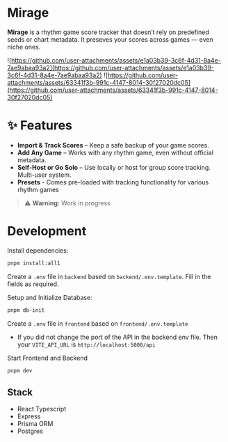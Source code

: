 # Mirage

**Mirage** is a rhythm game score tracker that doesn’t rely on predefined seeds or chart metadata. It preseves your scores across games — even niche ones.

![https://github.com/user-attachments/assets/e1a03b39-3c6f-4d31-8a4e-7ae9abaa93a2](https://github.com/user-attachments/assets/e1a03b39-3c6f-4d31-8a4e-7ae9abaa93a2)
![https://github.com/user-attachments/assets/63341f3b-991c-4147-8014-30f27020dc05](https://github.com/user-attachments/assets/63341f3b-991c-4147-8014-30f27020dc05)

# ✨ Features
- **Import & Track Scores** – Keep a safe backup of your game scores.
- **Add Any Game** – Works with any rhythm game, even without official metadata.
- **Self-Host or Go Solo** – Use locally or host for group score tracking. Multi-user system.
- **Presets** - Comes pre-loaded with tracking functionality for various rhythm games

> ⚠️ **Warning:** Work in progress

# Development
Install dependencies:
```bash
pnpm install:all1
```

Create a `.env` file in `backend` based on `backend/.env.template`. Fill in the fields as required.

Setup and Initialize Database:
```bash
pnpm db-init
```

Create a `.env` file in `frontend` based on `frontend/.env.template`
- If you did not change the port of the API in the backend env file. Then your `VITE_API_URL` is `http://localhost:5000/api`

Start Frontend and Backend
```bash
pnpm dev
```

## Stack
- React Typescript
- Express
- Prisma ORM
- Postgres
